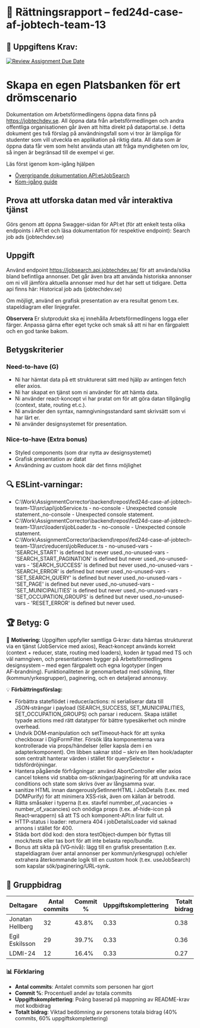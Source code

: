 # 📌 Rättningsrapport – fed24d-case-af-jobtech-team-13

## 🎯 Uppgiftens Krav:
[![Review Assignment Due Date](https://classroom.github.com/assets/deadline-readme-button-22041afd0340ce965d47ae6ef1cefeee28c7c493a6346c4f15d667ab976d596c.svg)](https://classroom.github.com/a/6VsM7MHT)
# Skapa en egen Platsbanken för ert drömscenario 

Dokumentation om Arbetsförmedlingens öppna data finns på https://jobtechdev.se. All öppna data från arbetsförmedlingen och andra offentliga organisationen går även att hitta direkt på dataportal.se. 
I detta dokument ges två förslag på användningsfall som vi tror är lämpliga för studenter som vill utveckla en applikation på riktig data. All data som är öppna data får vem som helst använda utan att fråga myndigheten om lov, så ingen är begränsad till de exempel vi ger.

Läs först igenom kom-igång hjälpen 

-  [Övergripande dokumentation API:etJobSearch](https://jobtechdev.se/sv/components/jobsearch)
-  [Kom-igång guide](https://gitlab.com/arbetsformedlingen/education/education-api/-/blob/main/GETTING_STARTED.md)

## Prova att utforska datan med vår interaktiva tjänst 

Görs genom att öppna Swagger-sidan för API:et (för att enkelt testa olika endpoints i API:et och läsa dokumentation för respektive endpoint): Search job ads (jobtechdev.se) 

## Uppgift 

Använd endpoint https://jobsearch.api.jobtechdev.se/ för att använda/söka bland befintliga annonser. 
Det går även bra att använda historiska annonser om ni vill jämföra aktuella annonser med hur det har sett ut tidigare. Detta api finns här: Historical job ads (jobtechdev.se)

Om möjligt, använd en grafisk presentation av era resultat genom t.ex. stapeldiagram eller linjegrafer.

**Observera**
Er slutprodukt ska ej innehålla Arbetsförmedlingens logga eller färger. Anpassa gärna efter eget tycke och smak så att ni har en färgpalett och en god tanke bakom. 

## Betygskriterier 

### Need-to-have (G) 
- Ni har hämtat data på ett strukturerat sätt med hjälp av antingen fetch eller axios. 
- Ni har skapat en tjänst som ni använder för att hämta data. 
- Ni använder react-koncept vi har pratat om för att göra datan tillgänglig (context, state, routing et.c.). 
- Ni använder den syntax, namngivningsstandard samt skrivsätt som vi har lärt er.  
- Ni använder designsystemet för presentation. 

### Nice-to-have (Extra bonus) 
- Styled components (som drar nytta av designsystemet) 
- Grafisk presentation av datat 
- Användning av custom hook där det finns möjlighet

## 🔍 ESLint-varningar:
- C:\Work\AssignmentCorrector\backend\repos\fed24d-case-af-jobtech-team-13\src\api\jobService.ts - no-console - Unexpected console statement.,no-console - Unexpected console statement.
- C:\Work\AssignmentCorrector\backend\repos\fed24d-case-af-jobtech-team-13\src\loaders\jobLoader.ts - no-console - Unexpected console statement.
- C:\Work\AssignmentCorrector\backend\repos\fed24d-case-af-jobtech-team-13\src\reducers\jobReducer.ts - no-unused-vars - 'SEARCH_START' is defined but never used.,no-unused-vars - 'SEARCH_START_PAGINATION' is defined but never used.,no-unused-vars - 'SEARCH_SUCCESS' is defined but never used.,no-unused-vars - 'SEARCH_ERROR' is defined but never used.,no-unused-vars - 'SET_SEARCH_QUERY' is defined but never used.,no-unused-vars - 'SET_PAGE' is defined but never used.,no-unused-vars - 'SET_MUNICIPALITIES' is defined but never used.,no-unused-vars - 'SET_OCCUPATION_GROUPS' is defined but never used.,no-unused-vars - 'RESET_ERROR' is defined but never used.

## 🏆 **Betyg: G**
📌 **Motivering:** Uppgiften uppfyller samtliga G‑krav: data hämtas strukturerat via en tjänst (JobService med axios), React‑koncept används korrekt (context + reducer, state, routing med loaders), koden är typad med TS och väl namngiven, och presentationen bygger på Arbetsförmedlingens designsystem – med egen färgpalett och egna logotyper (ingen AF‑brandning). Funktionaliteten är genomarbetad med sökning, filter (kommun/yrkesgrupper), paginering, och en detaljerad annonsvy.

💡 **Förbättringsförslag:**  
- Förbättra stateflödet i reducer/actions: ni serialiserar data till JSON‑strängar i payload (SEARCH_SUCCESS, SET_MUNICIPALITIES, SET_OCCUPATION_GROUPS) och parsar i reducern. Skapa istället typade actions med rätt datatyper för bättre typesäkerhet och mindre overhead.
- Undvik DOM‑manipulation och setTimeout‑hack för att synka checkboxar i DigiFormFilter. Försök låta komponenterna vara kontrollerade via props/händelser (eller kapsla dem i en adapterkomponent). Om libben saknar stöd – skriv en liten hook/adapter som centralt hanterar värden i stället för querySelector + tidsfördröjningar.
- Hantera pågående förfrågningar: använd AbortController eller axios cancel tokens vid snabba om-sökningar/paginering för att undvika race conditions och state som skrivs över av långsamma svar.
- sanitize HTML innan dangerouslySetInnerHTML i JobDetails (t.ex. med DOMPurify) för att minimera XSS‑risk, även om källan är betrodd.
- Rätta småsaker i typerna (t.ex. stavfel nummber_of_vacancies → number_of_vacancies) och onödiga props (t.ex. af-hide-icon på React‑wrappern) så att TS och komponent-API:n lirar fullt ut.
- HTTP‑status i loader: returnera 404 i jobDetailsLoader vid saknad annons i stället för 400.
- Städa bort död kod: den stora testObject‑dumpen bör flyttas till mock/tests eller tas bort för att inte belasta repo/bundle.
- Bonus att sikta på (VG‑nivå): lägg till en grafisk presentation (t.ex. stapeldiagram över antal annonser per kommun/yrkesgrupp) och/eller extrahera återkommande logik till en custom hook (t.ex. useJobSearch) som kapslar sök/paginering/URL‑synk.

## 👥 Gruppbidrag

| Deltagare | Antal commits | Commit % | Uppgiftskomplettering | Totalt bidrag |
| --------- | -------------- | -------- | ---------------------- | ------------- |
| Jonatan Hellberg | 32 | 43.8% | 0.33 | 0.38 |
| Egil Eskilsson | 29 | 39.7% | 0.33 | 0.36 |
| LDMI-24 | 12 | 16.4% | 0.33 | 0.27 |


### 📊 Förklaring
- **Antal commits**: Antalet commits som personen har gjort
- **Commit %**: Procentuell andel av totala commits
- **Uppgiftskomplettering**: Poäng baserad på mappning av README-krav mot kodbidrag 
- **Totalt bidrag**: Viktad bedömning av personens totala bidrag (40% commits, 60% uppgiftskomplettering)
